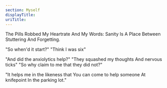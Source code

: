 ```yaml
---
section: Myself
displayTitle:
uriTitle:
---
```


The Pills Robbed My Heartrate And My Words:
Sanity Is A Place Between Stuttering And Forgetting.

"So when'd it start?"
"Think I was six"

"And did the anxiolytics help?"
"They squashed my thoughts
And nervous ticks"
"So why claim to me that they did not?"

"It helps me in the likeness that
You can come to help someone
At knifepoint
In the parking lot."